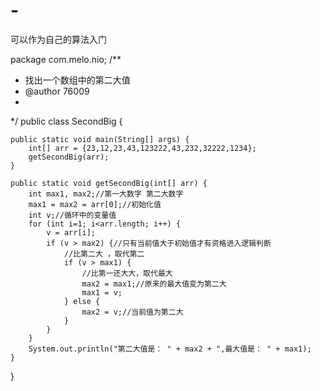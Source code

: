 # -
可以作为自己的算法入门

package com.melo.nio;
/**
 * 找出一个数组中的第二大值
 * @author 76009
 *
 */
public class SecondBig {

	public static void main(String[] args) {
		int[] arr = {23,12,23,43,123222,43,232,32222,1234};
		getSecondBig(arr);
	}
	
	public static void getSecondBig(int[] arr) {
		int max1, max2;//第一大数字 第二大数字
		max1 = max2 = arr[0];//初始化值
		int v;//循环中的变量值
		for (int i=1; i<arr.length; i++) {
			v = arr[i];
			if (v > max2) {//只有当前值大于初始值才有资格进入逻辑判断
				//比第二大 ，取代第二
				if (v > max1) {
					//比第一还大大，取代最大
					max2 = max1;//原来的最大值变为第二大
					max1 = v;
				} else {
					max2 = v;//当前值为第二大
				}
			}
		}
		System.out.println("第二大值是： " + max2 + ",最大值是： " + max1);
	}
}
